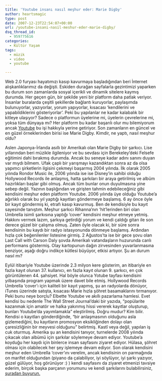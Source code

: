 ```yaml
---
title: 'Youtube insanı nasıl meşhur eder: Marie Digby'
author: heartsmagic
type: post
date: 2007-12-23T22:54:07+00:00
url: /youtube-insani-nasil-meshur-eder-marie-digby/
dsq_thread_id:
  - 959775616
categories:
  - Kültür Yaşam
tags:
  - müzik
  - video
  - youtube

---
```

Web 2.0 furyası hayatımızı kasıp kavurmaya başladığından beri İnternet alışkanlıklarımız da değişti. Eskiden durağan sayfalarla gezintimizi yaparken bu durum son zamanlarda sosyal içerikli ve dinamik sitelere kaymış durumda. Her geçen gün, bir şekilde yeni bir platform daha patlak veriyor. İnsanlar buralarda çeşitli şekillerde bağlantı kuruyorlar, paylaşımda bulunuyorlar, yazıyorlar, yorum yapıyorlar, kısacası &#8216;kendilerini ve yapabildiklerini gösteriyorlar&#8217;. Peki bu yapılanlar ne kadar kalabalık bir kitleye ulaşıyor? Sadece o platformun üyelerine mi, üyelerin çevrelerine mi, yoksa tüm dünyaya mı? Her platform bu kadar başarılı olur mu bilemiyorum ancak [Youtube][1] bu işi hakkıyla yerine getiriyor. Son zamanların en güncel ve en güzel örneklerinden birisi ise Marie Digby. Kimdir, ne yaptı, nasıl meşhur oldu?

Aslen Japonya-İrlanda asıllı bir Amerikalı olan Marie Digby bir şarkıcı. Lise yıllarından beri müzikle ilgileniyor ve bu sevdası için Berekeley&#8217;deki Felsefe eğitimini dahi bırakmış durumda. Ancak bu seneye kadar adını sanını duyan var mıydı bilmem. Ufak çaplı bir yarışmayı kazandıktan sonra az da olsa yapımcı şirketlerin ilgisini çekmeyi başarmış 2004 yılında. İlk olarak 2005 yılında Rondor Music ile, 2006 yılında ise ise Disney&#8217;in sahibi olduğu Hollywood Records ile anlaşmış, hatta şarkıları bir araya getirilmiş ve albüm hazırlıkları başlar gibi olmuş. Ancak tüm bunlar onun duyulmasına yine sebep değil. Yazının başlığından ve girişten tahmin edebileceğiniz gibi kendisini meşhur eden platform Youtube. 2006 yılında üye olduğu Youtube&#8217;a ağırlıklı olarak bu yıl yaptığı kayıtları göndermeye başlamış. 6 ay önce öyle bir kayıt göndermiş ki, etrafı kasıp kavurmuş. Ben de kendisiyle bu kayıt sayesinde tanıştım. Meşhur şarkıcı Rihanna&#8217;nın &#8216;hit&#8217;lerinden biri olan Umbrella isimli şarkısına yaptığı &#8216;cover&#8217; kendisini meşhur etmeye yetmiş. Hakkını vermek lazım, şarkıya getirdiği yorum ve kendi çaldığı gitarı ile son derece güzel bir çalışma olmuş. Zaten öyle olacak ki, bir süre sonra kendisinin bu kaydı bir radyo istasyonunda dönmeye başlamış. Ardından hızla çok beğenilenler listesine girmiş. 2 Ağustos&#8217;ta ise bir gece şovu olan Last Call with Carson Daly şovda Amerikalı vatandaşların huzurunda canlı performans göstermiş. Olay kartopunun dağın zirvesinden yuvarlanmasına benziyor, aşağı doğru indikçe kütlesi büyüyor, etkisi artıyor. Şu an durum nasıl mı?

Eylül itibariyle Youtube üzerinde 2.3 milyon kere gösterim, an itibariyle en fazla kayıt olunan 37. kullanıcı, en fazla kayıt olunan 9. şarkıcı, en çok görüntülenen 44. şahsiyet. Hal böyle olunca Yotube tayfası kendisini yılbaşında program yapmak üzere davet bile etmiş. Hollywood Records Umbrella &#8216;cover&#8217;ı için kaliteli bir kayıt yapmış, şu an radyolarda dönüyor, iTunes üzerinde satışta, kısacası Marie hızla şöhret basamaklarını tırmanıyor. Peki bunu neye borçlu? Elbette Youtube ve akıllı pazarlama hamlesi. Evet kendisi bu nedenle The Wall Street Journal&#8217;daki bir yazıda, &#8220;popülarite kazanmak için amatör ve halka yakınmış hissi vererek kayıtlar oluşturup, bunları Youtube&#8217;da yayımlamakla&#8221; eleştirilmiş. Doğru mudur? Kim bilir. Kendisi o kayıtları gönderdiğinde, &#8220;bir anlaşmasının olduğunu asla gizlemediğini, bu kayıtların promosyon eksikliğinden dolayı olan çaresizliğinin bir meyvesi olduğunu&#8221; belirtmiş. Kastî veya değil, yapılan iş cuk oturmuş. Amerika şu an kendisini tanıyor, turnelerde 2008 yılında çıkacak olan albümü için şarkılar söylemeye devam ediyor. Youtube&#8217;a koyduğu her kaydı için binlerce insan sayfasını ziyaret ediyor. Hülasa, şöhret olması için olabilecek her şey işlemeye devam ediyor. Son olarak kendisini meşhur eden Umbrella &#8216;cover&#8217;ını verelim, ancak kendisinin on parmağında on marifet olduğundan (piyano da çalabiliyor, iyi söylüyor, iyi şarkı yazıyor, güzel gülüyor, hoş görünüyor :) ) kendi sayfasını da ziyaret etmenizi tavsiye ederim, birçok başka parçanın yorumunu ve kendi şarkılarını bulabilirsiniz, <a href="http://www.youtube.com/profile?user=MarieDigby" target="_blank">şuradan buyurun.</a>

 [1]: https://www.murekkep.org/etiket/youtube